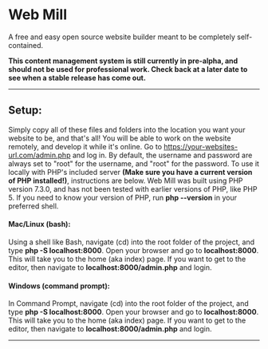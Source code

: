 # Web Mill
A free and easy open source website builder meant to be completely self-contained.

**This content management system is still currently in pre-alpha, and should not be used for professional work. Check back at a later date to see when a stable release has come out.**

---
## Setup:
Simply copy all of these files and folders into the location you want your website to be, and that's all! You will be able to work on the website remotely, and develop it while it's online. Go to https://your-websites-url.com/admin.php and log in. By default, the username and password are always set to "root" for the username, and "root" for the password. To use it locally with PHP's included server **(Make sure you have a current version of PHP installed!)**, instructions are below. Web Mill was built using PHP version 7.3.0, and has not been tested with earlier versions of PHP, like PHP 5. If you need to know your version of PHP, run **php --version** in your preferred shell.

#### Mac/Linux (bash):
Using a shell like Bash, navigate (cd) into the root folder of the project, and type **php -S localhost:8000**. Open your browser and go to **localhost:8000**. This will take you to the home (aka index) page. If you want to get to the editor, then navigate to **localhost:8000/admin.php** and login.

#### Windows (command prompt):

In Command Prompt, navigate (cd) into the root folder of the project, and type **php -S localhost:8000**. Open your browser and go to **localhost:8000**. This will take you to the home (aka index) page. If you want to get to the editor, then navigate to **localhost:8000/admin.php** and login.

---
